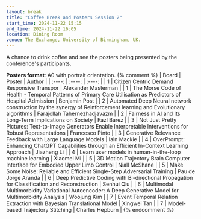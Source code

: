 ```yaml
---
layout: break
title: "Coffee Break and Posters Session 2"
start_time: 2024-11-22 15:15
end_time: 2024-11-22 16:05
location: Dining Room
venue: The Exchange, University of Birmingham, UK.
---
```


A chance to drink coffee and see the posters being presented by the conference's participants.

**Posters format**: A0 with portrait orientation.
{% comment %}
| Board     | Poster                                                                                                            | Author                        |
|   :----:  |   :----:                                                                                                          |   :----:                      |
| 1         | Citizen Centric Demand Responsive Transpor                                                                        | Alexander Masterman           |
| 1         | The Morse Code of Health - Temporal Patterns of Primary Care Utilisation as Predictors of Hospital Admission      | Benjamin Post                 |
| 2         | Automated Deep Neural network construction by the synergy of Reinforcement learning and Evolutionary algorithms   | Farajollah Tahernezhadjavazm  |
| 2         | Fairness in AI and Its Long-Term Implications on Society                                                          | Fazl Barez                    |
| 3         | Not Just Pretty Pictures: Text-to-Image Generators Enable Interpretable Interventions for Robust Representations  | Francesco Pinto               |
| 3         | Generative Relevance Feedback with Large Language Models                                                          | Iain Mackie                   |
| 4         | OverPrompt: Enhancing ChatGPT Capabilities through an Efficient In-Context Learning Approach                      | Jiazheng Li                   |
| 4         | Learn user models in human-in-the-loop machine learning                                                           | Xiaomei Mi                    |
| 5         | 3D Motion Trajectory Brain Computer Interface for Embodied Upper Limb Control                                     | Niall McShane                 |
| 5         | Make Some Noise: Reliable and Efficient Single-Step Adversarial Training                                          | Pau de Jorge Aranda           |
| 6         | Deep Predictive Coding with Bi-directional Propagation for Classification and Reconstruction                      | Senhui Qiu                    |
| 6         | Multimodal Multimorbidity Variational Autoencoder: A Deep Generative Model for Multimorbidity Analysis            | Woojung Kim                   |
| 7         | Event Temporal Relation Extraction with Bayesian Translational Model                                              | Xingwei Tan                   |
| 7         | Model-based Trajectory Stitching                                                                                  | Charles Hepburn               |
{% endcomment %}